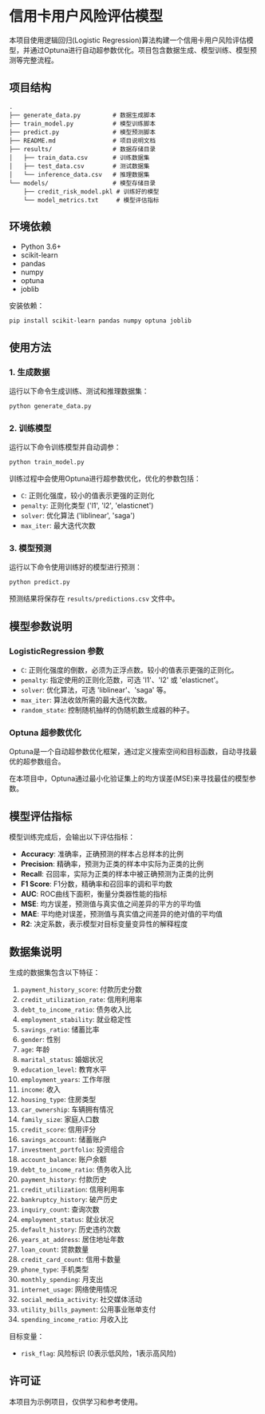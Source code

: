 # 信用卡用户风险评估模型

本项目使用逻辑回归(Logistic Regression)算法构建一个信用卡用户风险评估模型，并通过Optuna进行自动超参数优化。项目包含数据生成、模型训练、模型预测等完整流程。

## 项目结构

```
.
├── generate_data.py         # 数据生成脚本
├── train_model.py           # 模型训练脚本
├── predict.py               # 模型预测脚本
├── README.md                # 项目说明文档
├── results/                 # 数据存储目录
│   ├── train_data.csv       # 训练数据集
│   ├── test_data.csv        # 测试数据集
│   └── inference_data.csv   # 推理数据集
└── models/                  # 模型存储目录
    ├── credit_risk_model.pkl # 训练好的模型
    └── model_metrics.txt     # 模型评估指标
```

## 环境依赖

- Python 3.6+
- scikit-learn
- pandas
- numpy
- optuna
- joblib

安装依赖：

```bash
pip install scikit-learn pandas numpy optuna joblib
```

## 使用方法

### 1. 生成数据

运行以下命令生成训练、测试和推理数据集：

```bash
python generate_data.py
```

### 2. 训练模型

运行以下命令训练模型并自动调参：

```bash
python train_model.py
```

训练过程中会使用Optuna进行超参数优化，优化的参数包括：

- `C`: 正则化强度，较小的值表示更强的正则化
- `penalty`: 正则化类型 ('l1', 'l2', 'elasticnet')
- `solver`: 优化算法 ('liblinear', 'saga')
- `max_iter`: 最大迭代次数

### 3. 模型预测

运行以下命令使用训练好的模型进行预测：

```bash
python predict.py
```

预测结果将保存在 `results/predictions.csv` 文件中。

## 模型参数说明

### LogisticRegression 参数

- `C`: 正则化强度的倒数，必须为正浮点数。较小的值表示更强的正则化。
- `penalty`: 指定使用的正则化范数，可选 'l1'、'l2' 或 'elasticnet'。
- `solver`: 优化算法，可选 'liblinear'、'saga' 等。
- `max_iter`: 算法收敛所需的最大迭代次数。
- `random_state`: 控制随机抽样的伪随机数生成器的种子。

### Optuna 超参数优化

Optuna是一个自动超参数优化框架，通过定义搜索空间和目标函数，自动寻找最优的超参数组合。

在本项目中，Optuna通过最小化验证集上的均方误差(MSE)来寻找最佳的模型参数。

## 模型评估指标

模型训练完成后，会输出以下评估指标：

- **Accuracy**: 准确率，正确预测的样本占总样本的比例
- **Precision**: 精确率，预测为正类的样本中实际为正类的比例
- **Recall**: 召回率，实际为正类的样本中被正确预测为正类的比例
- **F1 Score**: F1分数，精确率和召回率的调和平均数
- **AUC**: ROC曲线下面积，衡量分类器性能的指标
- **MSE**: 均方误差，预测值与真实值之间差异的平方的平均值
- **MAE**: 平均绝对误差，预测值与真实值之间差异的绝对值的平均值
- **R2**: 决定系数，表示模型对目标变量变异性的解释程度

## 数据集说明

生成的数据集包含以下特征：

1. `payment_history_score`: 付款历史分数
2. `credit_utilization_rate`: 信用利用率
3. `debt_to_income_ratio`: 债务收入比
4. `employment_stability`: 就业稳定性
5. `savings_ratio`: 储蓄比率
6. `gender`: 性别
7. `age`: 年龄
8. `marital_status`: 婚姻状况
9. `education_level`: 教育水平
10. `employment_years`: 工作年限
11. `income`: 收入
12. `housing_type`: 住房类型
13. `car_ownership`: 车辆拥有情况
14. `family_size`: 家庭人口数
15. `credit_score`: 信用评分
16. `savings_account`: 储蓄账户
17. `investment_portfolio`: 投资组合
18. `account_balance`: 账户余额
19. `debt_to_income_ratio`: 债务收入比
20. `payment_history`: 付款历史
21. `credit_utilization`: 信用利用率
22. `bankruptcy_history`: 破产历史
23. `inquiry_count`: 查询次数
24. `employment_status`: 就业状况
25. `default_history`: 历史违约次数
26. `years_at_address`: 居住地址年数
27. `loan_count`: 贷款数量
28. `credit_card_count`: 信用卡数量
29. `phone_type`: 手机类型
30. `monthly_spending`: 月支出
31. `internet_usage`: 网络使用情况
32. `social_media_activity`: 社交媒体活动
33. `utility_bills_payment`: 公用事业账单支付
34. `spending_income_ratio`: 月收入比

目标变量：
- `risk_flag`: 风险标识 (0表示低风险，1表示高风险)

## 许可证

本项目为示例项目，仅供学习和参考使用。